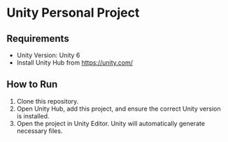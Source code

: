 # Unity Personal Project
## Requirements
- Unity Version: Unity 6
- Install Unity Hub from https://unity.com/

## How to Run
1. Clone this repository.
2. Open Unity Hub, add this project, and ensure the correct Unity version is installed.
3. Open the project in Unity Editor. Unity will automatically generate necessary files.
